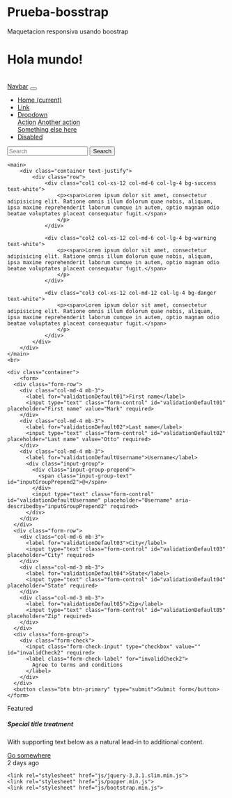 # Prueba-bosstrap
Maquetacion responsiva usando boostrap
<!DOCTYPE html>
<html lang="en">
<head>
	<meta charset="UTF-8">
	<title>Prueba</title>
	<meta name="viewport" content="width=device-width, user-scalable=no, initial-scale=1.0, maximum-scale=1.0, minimum-scale=1.0">
	<link rel="stylesheet" href="css/bootstrap.min.css">
	
</head>
<body>
	<div class="container">
		<div class="row">
			<div class="col-12 text-center bg-primary text-white">
				<h1>Hola mundo!</h1>
			</div>
		</div>
	</div>
	<br>

<nav class="navbar navbar-expand-lg navbar-light bg-light">
  <a class="navbar-brand" href="#">Navbar</a>
  <button class="navbar-toggler" type="button" data-toggle="collapse" data-target="#navbarSupportedContent" aria-controls="navbarSupportedContent" aria-expanded="false" aria-label="Toggle navigation">
    <span class="navbar-toggler-icon"></span>
  </button>

  <div class="collapse navbar-collapse" id="navbarSupportedContent">
    <ul class="navbar-nav mr-auto">
      <li class="nav-item active">
        <a class="nav-link" href="#">Home <span class="sr-only">(current)</span></a>
      </li>
      <li class="nav-item">
        <a class="nav-link" href="#">Link</a>
      </li>
      <li class="nav-item dropdown">
        <a class="nav-link dropdown-toggle" href="#" id="navbarDropdown" role="button" data-toggle="dropdown" aria-haspopup="true" aria-expanded="false">
          Dropdown
        </a>
        <div class="dropdown-menu" aria-labelledby="navbarDropdown">
          <a class="dropdown-item" href="#">Action</a>
          <a class="dropdown-item" href="#">Another action</a>
          <div class="dropdown-divider"></div>
          <a class="dropdown-item" href="#">Something else here</a>
        </div>
      </li>
      <li class="nav-item">
        <a class="nav-link disabled" href="#">Disabled</a>
      </li>
    </ul>
    <form class="form-inline my-2 my-lg-0">
      <input class="form-control mr-sm-2" type="search" placeholder="Search" aria-label="Search">
      <button class="btn btn-outline-success my-2 my-sm-0" type="submit">Search</button>
    </form>
  </div>
</nav>


	
	<main>
		<div class="container text-justify">
			<div class="row">
				<div class="col1 col-xs-12 col-md-6 col-lg-4 bg-success text-white">
					<p><span>Lorem ipsum dolor sit amet, consectetur adipisicing elit. Ratione omnis illum dolorum quae nobis, aliquam, ipsa maxime reprehenderit laborum cumque in autem, optio magnam odio beatae voluptates placeat consequatur fugit.</span>
					</p>
				</div>

				<div class="col2 col-xs-12 col-md-6 col-lg-4 bg-warning text-white">
					<p><span>Lorem ipsum dolor sit amet, consectetur adipisicing elit. Ratione omnis illum dolorum quae nobis, aliquam, ipsa maxime reprehenderit laborum cumque in autem, optio magnam odio beatae voluptates placeat consequatur fugit.</span>
					</p>
				</div>

				<div class="col3 col-xs-12 col-md-12 col-lg-4 bg-danger text-white">
					<p><span>Lorem ipsum dolor sit amet, consectetur adipisicing elit. Ratione omnis illum dolorum quae nobis, aliquam, ipsa maxime reprehenderit laborum cumque in autem, optio magnam odio beatae voluptates placeat consequatur fugit.</span>
					</p>
				</div>
			</div>
		</div>
	</main>
	<br>

	<div class="container">
		<form>
	  <div class="form-row">
	    <div class="col-md-4 mb-3">
	      <label for="validationDefault01">First name</label>
	      <input type="text" class="form-control" id="validationDefault01" placeholder="First name" value="Mark" required>
	    </div>
	    <div class="col-md-4 mb-3">
	      <label for="validationDefault02">Last name</label>
	      <input type="text" class="form-control" id="validationDefault02" placeholder="Last name" value="Otto" required>
	    </div>
	    <div class="col-md-4 mb-3">
	      <label for="validationDefaultUsername">Username</label>
	      <div class="input-group">
	        <div class="input-group-prepend">
	          <span class="input-group-text" id="inputGroupPrepend2">@</span>
	        </div>
	        <input type="text" class="form-control" id="validationDefaultUsername" placeholder="Username" aria-describedby="inputGroupPrepend2" required>
	      </div>
	    </div>
	  </div>
	  <div class="form-row">
	    <div class="col-md-6 mb-3">
	      <label for="validationDefault03">City</label>
	      <input type="text" class="form-control" id="validationDefault03" placeholder="City" required>
	    </div>
	    <div class="col-md-3 mb-3">
	      <label for="validationDefault04">State</label>
	      <input type="text" class="form-control" id="validationDefault04" placeholder="State" required>
	    </div>
	    <div class="col-md-3 mb-3">
	      <label for="validationDefault05">Zip</label>
	      <input type="text" class="form-control" id="validationDefault05" placeholder="Zip" required>
	    </div>
	  </div>
	  <div class="form-group">
	    <div class="form-check">
	      <input class="form-check-input" type="checkbox" value="" id="invalidCheck2" required>
	      <label class="form-check-label" for="invalidCheck2">
	        Agree to terms and conditions
	      </label>
	    </div>
	  </div>
	  <button class="btn btn-primary" type="submit">Submit form</button>
	</form>
</div>	

<div class="card text-center">
  <div class="card-header">
    Featured
  </div>
  <div class="card-body">
    <h5 class="card-title">Special title treatment</h5>
    <p class="card-text">With supporting text below as a natural lead-in to additional content.</p>
    <a href="#" class="btn btn-primary">Go somewhere</a>
  </div>
  <div class="card-footer text-muted">
    2 days ago
  </div>
</div>



	<link rel="stylesheet" href="js/jquery-3.3.1.slim.min.js">
	<link rel="stylesheet" href="js/popper.min.js">
	<link rel="stylesheet" href="js/bootstrap.min.js">
	
</body>
</html>
